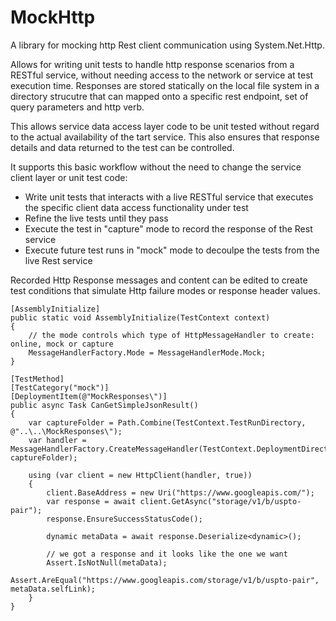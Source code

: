 # MockHttp
A library for mocking http Rest client communication using System.Net.Http.

Allows for writing unit tests to handle http response scenarios from a RESTful service, without needing access to the network or service at test execution time. 
Responses are stored statically on the local file system in a directory strucutre that can mapped onto a specific rest endpoint, set of query parameters and http verb.

This allows service data access layer code to be unit tested without regard to the actual availability of the tart service. This also ensures that response details and data returned to the test can be controlled.

It supports this basic workflow without the need to change the service client layer or unit test code:
- Write unit tests that interacts with a live RESTful service that executes the specific client data access functionality under test
- Refine the live tests until they pass
- Execute the test in "capture" mode to record the response of the Rest service
- Execute future test runs in "mock" mode to decoulpe the tests from the live Rest service

Recorded Http Response messages and content can be edited to create test conditions that simulate Http failure modes or response header values.

    [AssemblyInitialize]
    public static void AssemblyInitialize(TestContext context)
    {
        // the mode controls which type of HttpMessageHandler to create: online, mock or capture
        MessageHandlerFactory.Mode = MessageHandlerMode.Mock;
    }

    [TestMethod]
    [TestCategory("mock")]
    [DeploymentItem(@"MockResponses\")]
    public async Task CanGetSimpleJsonResult()
    {
        var captureFolder = Path.Combine(TestContext.TestRunDirectory, @"..\..\MockResponses\");
        var handler = MessageHandlerFactory.CreateMessageHandler(TestContext.DeploymentDirectory, captureFolder);

        using (var client = new HttpClient(handler, true))
        {
            client.BaseAddress = new Uri("https://www.googleapis.com/");
            var response = await client.GetAsync("storage/v1/b/uspto-pair");
            response.EnsureSuccessStatusCode();

            dynamic metaData = await response.Deserialize<dynamic>();

            // we got a response and it looks like the one we want
            Assert.IsNotNull(metaData);
            Assert.AreEqual("https://www.googleapis.com/storage/v1/b/uspto-pair", metaData.selfLink);
        }
    }
